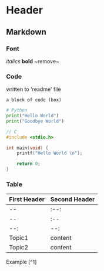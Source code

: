 # Header

## Markdown

### Font

*italics* **bold** ~remove~

### Code

written to 'readme' file

```
a block of code (box)
```

```python
# Python
print("Hello World")
print("Goodbye World")
```

```c
// C
#include <stdio.h>

int main(void) {
	printf("Hello World \n");

	return 0;
}
```

### Table 

First Header | Second Header
------------ | -------------
--|:--:|--:
--|:--|:
--:|--:|
Topic1 | content
Topic2 | content

Example [^1]
